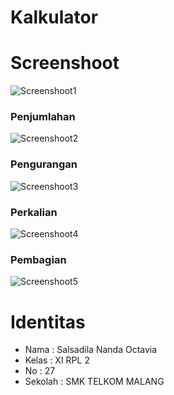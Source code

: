 # Kalkulator
# Screenshoot
![Screenshoot1](https://doc.google.com/uc?id=0B6dQ_77su8ceaXVXRGRBelZJOGs)
### Penjumlahan
![Screenshoot2](https://doc.google.com/uc?id=0B6dQ_77su8ceWEc2TWFLeHotbVU)
### Pengurangan
![Screenshoot3](https://doc.google.com/uc?id=0B6dQ_77su8cedVh4clRtVHhLWmM)
### Perkalian
![Screenshoot4](https://doc.google.com/uc?id=0B6dQ_77su8ceVUkyc0tTa2FMVEU)
### Pembagian
![Screenshoot5](https://doc.google.com/uc?id=0B6dQ_77su8ceMEpMSjJ0YWJFeVk)
# Identitas
<ul>
<li>Nama : Salsadila Nanda Octavia</li>
<li>Kelas : XI RPL 2</li>
<li>No : 27</li>
<li>Sekolah : SMK TELKOM MALANG</li>
</ul>
